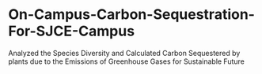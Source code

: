 # On-Campus-Carbon-Sequestration-For-SJCE-Campus
Analyzed the Species Diversity and Calculated Carbon Sequestered by plants due to the Emissions of Greenhouse Gases for Sustainable Future 
